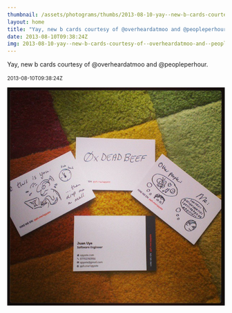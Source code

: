 ```yaml
---
thumbnail: /assets/photograms/thumbs/2013-08-10-yay--new-b-cards-courtesy-of--overheardatmoo-and--peopleperhour-.jpg
layout: home
title: "Yay, new b cards courtesy of @overheardatmoo and @peopleperhour."
date: 2013-08-10T09:38:24Z
img: 2013-08-10-yay--new-b-cards-courtesy-of--overheardatmoo-and--peopleperhour-.jpg
---
```


Yay, new b cards courtesy of @overheardatmoo and @peopleperhour.

<small>2013-08-10T09:38:24Z</small>

![Yay, new b cards courtesy of @overheardatmoo and @peopleperhour.](/assets/photograms/original/2013-08-10-yay--new-b-cards-courtesy-of--overheardatmoo-and--peopleperhour-.jpg)
